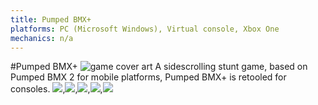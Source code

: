 ```yaml
---
title: Pumped BMX+
platforms: PC (Microsoft Windows), Virtual console, Xbox One
mechanics: n/a
---
```

#Pumped BMX+
![game cover art](//images.igdb.com/igdb/image/upload/t_thumb/guijjbkgurvc8doy2y1p.jpg "Logo Title Text 1")
A sidescrolling stunt game, based on Pumped BMX 2 for mobile platforms, Pumped BMX+ is retooled for consoles.
<img src="//images.igdb.com/igdb/image/upload/t_thumb/edjmwj8543yw3wy3z7pv.jpg"/>,<img src="//images.igdb.com/igdb/image/upload/t_thumb/nj8mm70n55oljudw2a8r.jpg"/>,<img src="//images.igdb.com/igdb/image/upload/t_thumb/e0lia13tieyvgig0mxel.jpg"/>,<img src="//images.igdb.com/igdb/image/upload/t_thumb/r9i7ym2rittm3hcup0fj.jpg"/>,<img src="//images.igdb.com/igdb/image/upload/t_thumb/ahwjzbzfdqt7rrpa5lzv.jpg"/>
